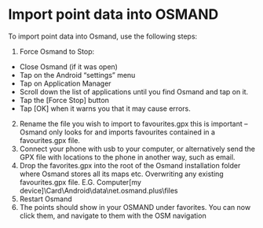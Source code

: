 Import point data into OSMAND
========================

To import point data into Osmand, use the following steps:

1. Force Osmand to Stop:
* Close Osmand (if it was open)
* Tap on the Android “settings” menu
* Tap on Application Manager
* Scroll down the list of applications until you find Osmand and tap on it.
* Tap the [Force Stop] button
* Tap [OK] when it warns you that it may cause errors. 
2. Rename the file you wish to import to favourites.gpx this is important – Osmand only looks for and imports favourites contained in a favourites.gpx file.
3. Connect your phone with usb to your computer, or alternatively send the GPX file with locations to the phone in another way, such as email.
4. Drop the favorites.gpx into the root of the Osmand installation folder where Osmand stores all its maps etc. Overwriting any existing favourites.gpx file.
   E.G. Computer\[my device]\Card\Android\data\net.osmand.plus\files
5. Restart Osmand
6. The points should show in your OSMAND under favorites. You can now click them, and navigate to them with the OSM navigation
